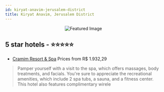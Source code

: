 ```yaml
---
id: kiryat-anavim-jerusalem-district
title: Kiryat Anavim, Jerusalem District
---
```


<center><img src="https://i.travelapi.com/hotels/7000000/6440000/6439300/6439298/466dd8ea_b.jpg" alt="Featured Image" /></center>


##  5 star hotels - ⭐️⭐️⭐️⭐️⭐️

-    [Cramim Resort & Spa](https://us.hurb.com/hotels/kiryat-anavim/cramim-resort-spa-JNP-JP382238?cmp=18055) Prices from R$ 1.932,29
   > Pamper yourself with a visit to the spa, which offers massages, body treatments, and facials. You're sure to appreciate the recreational amenities, which include 2 spa tubs, a sauna, and a fitness center. This hotel also features complimentary wirele
